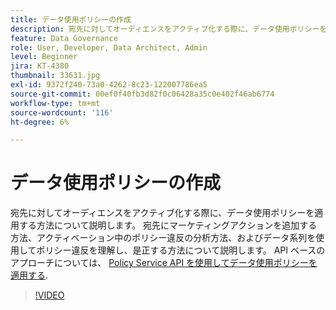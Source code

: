 ```yaml
---
title: データ使用ポリシーの作成
description: 宛先に対してオーディエンスをアクティブ化する際に、データ使用ポリシーを適用する方法について説明します。 宛先にマーケティングアクションを追加する方法、アクティベーション中のポリシー違反の分析方法、およびデータ系列を使用してポリシー違反を理解し、是正する方法について説明します。
feature: Data Governance
role: User, Developer, Data Architect, Admin
level: Beginner
jira: KT-4380
thumbnail: 33631.jpg
exl-id: 9372f240-73a0-4262-8c23-122007786ea5
source-git-commit: 00ef0f40fb3d82f0c06428a35c0e402f46ab6774
workflow-type: tm+mt
source-wordcount: '116'
ht-degree: 6%

---
```


# データ使用ポリシーの作成

宛先に対してオーディエンスをアクティブ化する際に、データ使用ポリシーを適用する方法について説明します。 宛先にマーケティングアクションを追加する方法、アクティベーション中のポリシー違反の分析方法、およびデータ系列を使用してポリシー違反を理解し、是正する方法について説明します。 API ベースのアプローチについては、 [Policy Service API を使用してデータ使用ポリシーを適用する](https://experienceleague.adobe.com/docs/experience-platform/data-governance/enforcement/api-enforcement.html).

>[!VIDEO](https://video.tv.adobe.com/v/33631?learn=on)